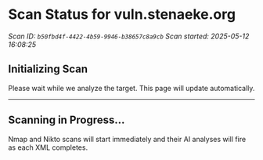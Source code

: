 # Scan Status for vuln.stenaeke.org

*Scan ID: `b50fbd4f-4422-4b59-9946-b38657c8a9cb`*
*Scan started: 2025-05-12 16:08:25*

## Initializing Scan

Please wait while we analyze the target. This page will update automatically.

---

## Scanning in Progress...

Nmap and Nikto scans will start immediately and their AI analyses will fire as each XML completes.


